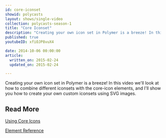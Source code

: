 ```yaml
---
id: core-iconset
showid: polycasts
layout: shows/single-video
collection: polycasts-season-1
title: "Core Iconset"
description: "Creating your own icon set in Polymer is a breeze! In this video we'll look at how to combine different iconsets with the core-icon elements, and I'll show you how to create your own custom iconsets using SVG images."
published: true
youtubeID: xfiOJP8vuX4

date: 2014-10-06 00:00:00
article:
  written_on: 2015-02-24
  updated_on: 2015-02-24

---
```


Creating your own icon set in Polymer is a breeze! In this video we'll look at how to combine different iconsets with the core-icon elements, and I'll show you how to create your own custom iconsets using SVG images.

## Read More

[Using Core Icons](https://www.polymer-project.org/0.5/docs/elements/icons.html)

[Element Reference](https://www.polymer-project.org/0.5/docs/elements/#core-iconset-svg)
